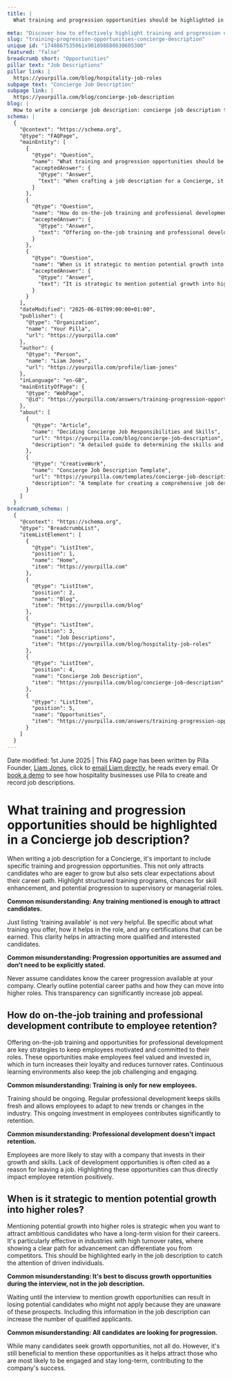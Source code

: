 ```yaml
---
title: |
  What training and progression opportunities should be highlighted in a Concierge job description?
  
meta: "Discover how to effectively highlight training and progression opportunities in a Concierge job description to attract and retain top talent."
slug: "training-progression-opportunities-concierge-description"
unique id: "1748867535061x901898880030605300"
featured: "false"
breadcrumb short: "Opportunities"
pillar text: "Job Descriptions"
pillar link: |
  https://yourpilla.com/blog/hospitality-job-roles
subpage text: "Concierge Job Description"
subpage link: |
  https://yourpilla.com/blog/concierge-job-description
blog: |
  How to write a concierge job description: concierge job description template included.
schema: |
  {
    "@context": "https://schema.org",
    "@type": "FAQPage",
    "mainEntity": [
      {
        "@type": "Question",
        "name": "What training and progression opportunities should be highlighted in a Concierge job description?",
        "acceptedAnswer": {
          "@type": "Answer",
          "text": "When crafting a job description for a Concierge, it is essential to detail specific training and progression opportunities. These include structured training programs, opportunities for skill enhancement, and paths to supervisory or managerial roles. Specifying these opportunities helps attract candidates who are keen on career growth and set clear expectations about their career trajectory."
        }
      },
      {
        "@type": "Question",
        "name": "How do on-the-job training and professional development contribute to employee retention?",
        "acceptedAnswer": {
          "@type": "Answer",
          "text": "Offering on-the-job training and professional development opportunities are critical for retaining employees. These opportunities show that the company values its staff and is willing to invest in their growth, which enhances employee loyalty and reduces turnover rates. Furthermore, a continuous learning environment keeps the job engaging and motivating."
        }
      },
      {
        "@type": "Question",
        "name": "When is it strategic to mention potential growth into higher roles?",
        "acceptedAnswer": {
          "@type": "Answer",
          "text": "It is strategic to mention potential growth into higher roles early in the job description when targeting ambitious candidates. This is particularly effective in high-turnover industries, as it can set your offer apart from others by showing a clear and appealing career path that resonates with career-focused individuals."
        }
      }
    ],
    "dateModified": "2025-06-01T09:00:00+01:00",
    "publisher": {
      "@type": "Organization",
      "name": "Your Pilla",
      "url": "https://yourpilla.com"
    },
    "author": {
      "@type": "Person",
      "name": "Liam Jones",
      "url": "https://yourpilla.com/profile/liam-jones"
    },
    "inLanguage": "en-GB",
    "mainEntityOfPage": {
      "@type": "WebPage",
      "@id": "https://yourpilla.com/answers/training-progression-opportunities-concierge-description"
    },
    "about": [
      {
        "@type": "Article",
        "name": "Deciding Concierge Job Responsibilities and Skills",
        "url": "https://yourpilla.com/blog/concierge-job-description",
        "description": "A detailed guide to determining the skills and responsibilities needed for a Concierge position."
      },
      {
        "@type": "CreativeWork",
        "name": "Concierge Job Description Template",
        "url": "https://yourpilla.com/templates/concierge-job-description",
        "description": "A template for creating a comprehensive job description for a Concierge position, including essential responsibilities and qualifications."
      }
    ]
  }
breadcrumb_schema: |
  {
    "@context": "https://schema.org",
    "@type": "BreadcrumbList",
    "itemListElement": [
      {
        "@type": "ListItem",
        "position": 1,
        "name": "Home",
        "item": "https://yourpilla.com"
      },
      {
        "@type": "ListItem",
        "position": 2,
        "name": "Blog",
        "item": "https://yourpilla.com/blog"
      },
      {
        "@type": "ListItem",
        "position": 3,
        "name": "Job Descriptions",
        "item": "https://yourpilla.com/blog/hospitality-job-roles"
      },
      {
        "@type": "ListItem",
        "position": 4,
        "name": "Concierge Job Description",
        "item": "https://yourpilla.com/blog/concierge-job-description"
      },
      {
        "@type": "ListItem",
        "position": 5,
        "name": "Opportunities",
        "item": "https://yourpilla.com/answers/training-progression-opportunities-concierge-description"
      }
    ]
  }
---
```


Date modified: 1st June 2025 | This FAQ page has been written by Pilla Founder, [Liam Jones](https://yourpilla.com/profile/liam-jones), click to [email Liam directly](https://mailto:liam@yourpilla.com), he reads every email. Or [book a demo](https://calendly.com/pilla/demo) to see how hospitality businesses use Pilla to create and record job descriptions.

# What training and progression opportunities should be highlighted in a Concierge job description?

When writing a job description for a Concierge, it's important to include specific training and progression opportunities. This not only attracts candidates who are eager to grow but also sets clear expectations about their career path. Highlight structured training programs, chances for skill enhancement, and potential progression to supervisory or managerial roles.

**Common misunderstanding: Any training mentioned is enough to attract candidates.**

Just listing 'training available' is not very helpful. Be specific about what training you offer, how it helps in the role, and any certifications that can be earned. This clarity helps in attracting more qualified and interested candidates.

**Common misunderstanding: Progression opportunities are assumed and don't need to be explicitly stated.**

Never assume candidates know the career progression available at your company. Clearly outline potential career paths and how they can move into higher roles. This transparency can significantly increase job appeal.

## How do on-the-job training and professional development contribute to employee retention?

Offering on-the-job training and opportunities for professional development are key strategies to keep employees motivated and committed to their roles. These opportunities make employees feel valued and invested in, which in turn increases their loyalty and reduces turnover rates. Continuous learning environments also keep the job challenging and engaging.

**Common misunderstanding: Training is only for new employees.**

Training should be ongoing. Regular professional development keeps skills fresh and allows employees to adapt to new trends or changes in the industry. This ongoing investment in employees contributes significantly to retention.

**Common misunderstanding: Professional development doesn't impact retention.**

Employees are more likely to stay with a company that invests in their growth and skills. Lack of development opportunities is often cited as a reason for leaving a job. Highlighting these opportunities can thus directly impact employee retention positively.

## When is it strategic to mention potential growth into higher roles?

Mentioning potential growth into higher roles is strategic when you want to attract ambitious candidates who have a long-term vision for their careers. It's particularly effective in industries with high turnover rates, where showing a clear path for advancement can differentiate you from competitors. This should be highlighted early in the job description to catch the attention of driven individuals.

**Common misunderstanding: It's best to discuss growth opportunities during the interview, not in the job description.**

Waiting until the interview to mention growth opportunities can result in losing potential candidates who might not apply because they are unaware of these prospects. Including this information in the job description can increase the number of qualified applicants.

**Common misunderstanding: All candidates are looking for progression.**

While many candidates seek growth opportunities, not all do. However, it's still beneficial to mention these opportunities as it helps attract those who are most likely to be engaged and stay long-term, contributing to the company's success.